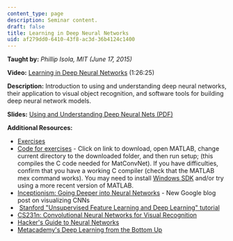 ```yaml
---
content_type: page
description: Seminar content.
draft: false
title: Learning in Deep Neural Networks
uid: af279dd0-6410-43f8-ac3d-36b4124c1400
---
```

**Taught by:** *Phillip Isola, MIT (June 17, 2015)* 

**Video:** [Learning in Deep Neural Networks](https://youtu.be/bL1Zymz1b7g) (1:26:25)

**Description:** Introduction to using and understanding deep neural networks, their application to visual object recognition, and software tools for building deep neural network models.

**Slides:** [Using and Understanding Deep Neural Nets (PDF)](https://cbmm.mit.edu/sites/default/files/learning-hub/deep_learning_tutorial_2015.pdf)

**Additional Resources:**

- [Exercises](http://people.csail.mit.edu/phillipi/deep_learning_tutorial/doc/instructions.html)
- [Code for exercises](http://people.csail.mit.edu/phillipi/deep_learning_tutorial/matlab_exercises.zip) - Click on link to download, open MATLAB, change current directory to the downloaded folder, and then run setup; (this compiles the C code needed for MatConvNet). If you have difficulties, confirm that you have a working C compiler (check that the MATLAB mex command works). You may need to install [Windows SDK](https://www.microsoft.com/en-us/download/details.aspx?id=8279) and/or try using a more recent version of MATLAB.
- [Inceptionism: Going Deeper into Neural Networks](http://googleresearch.blogspot.fr/2015/06/inceptionism-going-deeper-into-neural.html) - New Google blog post on visualizing CNNs 
-  [Stanford "Unsupervised Feature Learning and Deep Learning" tutorial](http://deeplearning.stanford.edu/tutorial/)
- [CS231n: Convolutional Neural Networks for Visual Recognition](http://cs231n.stanford.edu/syllabus.html)
- [Hacker's Guide to Neural Networks](http://karpathy.github.io/neuralnets/)
- [Metacademy's Deep Learning from the Bottom Up](https://www.metacademy.org/roadmaps/rgrosse/deep_learning)